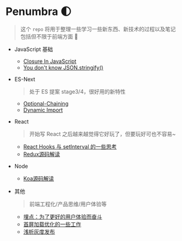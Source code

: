 # Penumbra 🌓

> 这个 `repo` 将用于整理一些学习一些新东西、新技术的过程以及笔记  
> 包括但不限于前端方面 👻

- JavaScript 基础

  - [Closure In JavaScript](./JS/Closure/Closure.md)
  - [You don't know JSON.stringify()](./JS/JSON/stringify/about.md)
  
- ES-Next

  > 处于 ES 提案 stage3/4，很好用的新特性

  - [Optional-Chaining](./ES-Next/Optional-Chaining/main.md)
  - [Dynamic Import](./ES-Next/Dynamic-Import/README.md)

- React

  > 开始写 React 之后越来越觉得它好玩了，但要玩好可也不容易~

  - [React Hooks 与 setInterval 的一些思考](./React/Hooks-setInterval/Hooks-setInterval.md)
  - [Redux源码解读](./React/redux/README.md)

- Node

  - [Koa源码解读](https://github.com/linbudu599/Penumbra/tree/master/Node/Koa)

- 其他

  > 前端工程化/产品思维/用户体验等

  - [埋点：为了更好的用户体验而奋斗](FE/Track/README.md)
  - [首屏加载优化的一些工作](FE/Optimize/README.md)
  - [浅析灰度发布](FE/Pre-Release/README.md)
